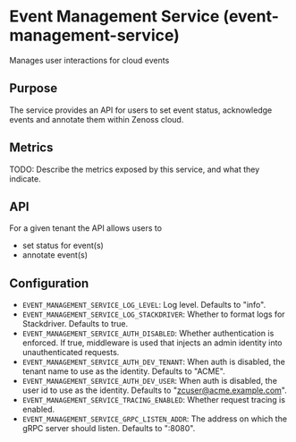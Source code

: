 # Event Management Service (event-management-service)
Manages user interactions for cloud events

## Purpose
The service provides an API for users to set event status, acknowledge events and annotate them within Zenoss cloud.

## Metrics
TODO: Describe the metrics exposed by this service, and what they indicate.

## API
For a given tenant the API allows users to
- set status for event(s)
- annotate event(s)

## Configuration
* `EVENT_MANAGEMENT_SERVICE_LOG_LEVEL`: Log level. Defaults to "info".
* `EVENT_MANAGEMENT_SERVICE_LOG_STACKDRIVER`: Whether to format logs for Stackdriver. Defaults to true.
* `EVENT_MANAGEMENT_SERVICE_AUTH_DISABLED`: Whether authentication is enforced. If true, middleware is used that injects an admin identity into unauthenticated requests.
* `EVENT_MANAGEMENT_SERVICE_AUTH_DEV_TENANT`: When auth is disabled, the tenant name to use as the identity. Defaults to "ACME".
* `EVENT_MANAGEMENT_SERVICE_AUTH_DEV_USER`: When auth is disabled, the user id to use as the identity. Defaults to "zcuser@acme.example.com".
* `EVENT_MANAGEMENT_SERVICE_TRACING_ENABLED`: Whether request tracing is enabled.
* `EVENT_MANAGEMENT_SERVICE_GRPC_LISTEN_ADDR`: The address on which the gRPC server should listen. Defaults to ":8080".

